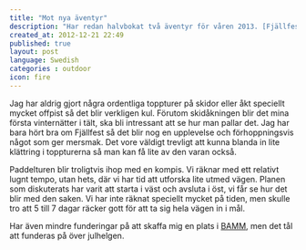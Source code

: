 ```yaml
---
title: "Mot nya äventyr"
description: "Har redan halvbokat två äventyr för våren 2013. [Fjällfest](http://www.fjallfest.se/) i april, 4 dagar av spännande toppturer och föreläsningar. Lite senare framåt sommaren blir det också att paddla Blekinge-kusten."
created_at: 2012-12-21 22:49
published: true
layout: post
language: Swedish
categories : outdoor
icon: fire
---
```


Jag har aldrig gjort några ordentliga toppturer på skidor eller åkt speciellt mycket offpist så det blir verkligen kul.
Förutom skidåkningen blir det mina första vinternätter i tält, ska bli intressant att se hur man pallar det.
Jag har bara hört bra om Fjällfest så det blir nog en upplevelse och förhoppningsvis något som ger mersmak.
Det vore väldigt trevligt att kunna blanda in lite klättring i toppturerna så man kan få lite av den varan också.

Paddelturen blir troligtvis ihop med en kompis. Vi räknar med ett relativt lugnt tempo, utan hets, där vi har tid att utforska lite utmed vägen.
Planen som diskuterats har varit att starta i väst och avsluta i öst, vi får se hur det blir med den saken. Vi har inte räknat
speciellt mycket på tiden, men skulle tro att 5 till 7 dagar räcker gott för att ta sig hela vägen in i mål.

Har även mindre funderingar på att skaffa mig en plats i [BAMM](http://www.bamm.nu/), men det tål att funderas på över julhelgen.
